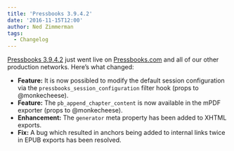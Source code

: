 ```yaml
---
title: 'Pressbooks 3.9.4.2'
date: '2016-11-15T12:00'
author: Ned Zimmerman
tags:
  - Changelog
---
```


[Pressbooks 3.9.4.2](https://github.com/pressbooks/pressbooks/releases/tag/v3.9.4.2) just
went live on [Pressbooks.com](https://pressbooks.com) and all of our other production
networks. Here’s what changed:

- **Feature:** It is now possibled to modify the default session configuration via the
  `pressbooks_session_configuration` filter hook (props to @monkecheese).
- **Feature:** The `pb_append_chapter_content` is now available in the mPDF exporter
  (props to @monkecheese).
- **Enhancement:** The `generator` meta property has been added to XHTML exports.
- **Fix:** A bug which resulted in anchors being added to internal links twice in EPUB
  exports has been resolved.
